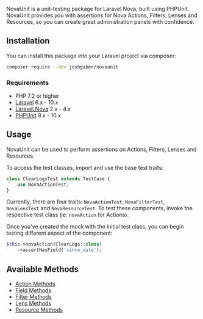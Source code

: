 NovaUnit is a unit-testing package for Laravel Nova, built using PHPUnit. NovaUnit provides you with assertions for Nova Actions, Filters, Lenses and Resources, so you can create great administration panels with confidence.

## Installation

You can install this package into your Laravel project via composer:

```sh
composer require --dev joshgaber/novaunit
```

### Requirements

* PHP 7.2 or higher
* [Laravel](https://laravel.com/) 6.x - 10.x
* [Laravel Nova](https://nova.laravel.com/) 2.x - 4.x
* [PHPUnit](https://github.com/sebastianbergmann/phpunit) 8.x - 10.x

## Usage

NovaUnit can be used to perform assertions on Actions, Filters, Lenses and Resources.

To access the test classes, import and use the base test traits:

```php
class ClearLogsTest extends TestCase {
    use NovaActionTest;
}
```

Currently, there are four traits: `NovaActionTest`, `NovaFilterTest`, `NovaLensTest` and `NovaResourceTest`. To test these components, invoke the respective test class (ie. `novaAction` for Actions).

Once you've created the mock with the initial test class, you can begin testing different aspect of the component:

```php
$this->novaAction(ClearLogs::class)
    ->assertHasField('since_date');
```

## Available Methods

* [Action Methods](actions.md)
* [Field Methods](fields.md)
* [Filter Methods](filters.md)
* [Lens Methods](lenses.md)
* [Resource Methods](resources.md)
